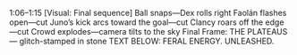 1:06–1:15
[Visual: Final sequence]
Ball snaps—Dex rolls right
Faolán flashes open—cut
Juno’s kick arcs toward the goal—cut
Clancy roars off the edge—cut
Crowd explodes—camera tilts to the sky
Final Frame:
THE PLATEAUS — glitch-stamped in stone
TEXT BELOW:
FERAL ENERGY. UNLEASHED.
